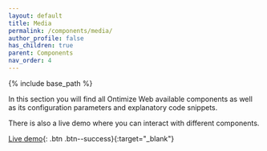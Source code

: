 ```yaml
---
layout: default
title: Media
permalink: /components/media/
author_profile: false
has_children: true
parent: Components
nav_order: 4
---
```


{% include base_path %}

In this section you will find all Ontimize Web available components as well as its configuration parameters and explanatory code snippets.

There is also a live demo where you can interact with different components.


[Live demo](https://try.imatia.com/ontimizeweb/v15/playground/main/media/home){: .btn .btn--success}{:target="_blank"}

